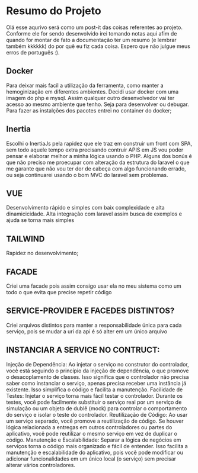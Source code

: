 # Resumo do Projeto

Olá esse aqurivo será como um post-it das coisas referentes ao projeto. Conforme ele for sendo
desenvolvido irei tomando notas aqui afim de quando for montar de fato a documentação ter um resumo
(e lembrar também kkkkkk) do por quê eu fiz cada coisa. Espero que não julgue meus erros de português :).

## Docker
Para deixar mais facíl a utilização da ferramenta, como manter a hemoginização em diferentes ambientes. Decidi usar
docker com uma imagem do php e mysql. Assim qualquer outro desenvolvedor vai ter 
acesso ao mesmo ambiente que tenho. Seja para desenvolver ou debugar. Para fazer as instalções dos pacotes entrei
no container do docker;


## Inertia
Escolhi o InertiaJs pela rapidez que ele traz em construir um front com SPA, sem todo
aquele tempo extra precisando contruir APIS em JS vou poder pensar e elaborar melhor a 
minha lógica usando o PHP. Alguns dos bonús é que não preciso me proecupar com alteração da estrutura
do laravel o que me garante que não vou ter dor de cabeça com algo funcionando errado, ou seja
continuarei usando o bom MVC do laravel sem problemas.

## VUE
Desenvolvimento rápido e simples com baix complexidade e alta dinamicicidade. Alta integração com laravel assim
busca de exemplos e ajuda se torna mais simples

## TAILWIND 
Rapidez no desenvolvimento;


## FACADE
Criei uma facade pois assim consigo usar ela no meu sistema como um todo o que evita que precise repetir código

## SERVICE-PROVIDER E FACEDES DISTINTOS?
Criei arquivos distintos para manter a responsabilidade única para cada serviço, pois se mudar a uri da api
é só alter em um único arquivo

## INSTANCIAR A SERVICE NO CONTRUCT:
Injeção de Dependência: Ao injetar o serviço no construtor do controlador, você está seguindo o princípio da injeção de dependência, o que promove o desacoplamento de classes. Isso significa que o controlador não precisa saber como instanciar o serviço, apenas precisa receber uma instância já existente. Isso simplifica o código e facilita a manutenção.
Facilidade de Testes: Injetar o serviço torna mais fácil testar o controlador. Durante os testes, você pode facilmente substituir o serviço real por um serviço de simulação ou um objeto de dublê (mock) para controlar o comportamento do serviço e isolar o teste do controlador.
Reutilização de Código: Ao usar um serviço separado, você promove a reutilização de código. Se houver lógica relacionada a entregas em outros controladores ou partes do aplicativo, você pode reutilizar o mesmo serviço em vez de duplicar o código.
Manutenção e Escalabilidade: Separar a lógica de negócios em serviços torna o código mais organizado e fácil de entender. Isso facilita a manutenção e escalabilidade do aplicativo, pois você pode modificar ou adicionar funcionalidades em um único local (o serviço) sem precisar alterar vários controladores.




